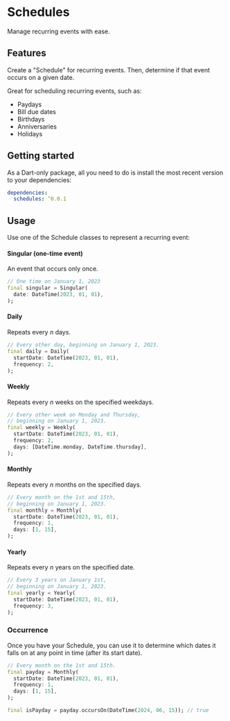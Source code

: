 # Schedules

Manage recurring events with ease.

## Features

Create a "Schedule" for recurring events. Then, determine if that event occurs on a given date.

Great for scheduling recurring events, such as:
  * Paydays
  * Bill due dates
  * Birthdays
  * Anniversaries
  * Holidays

## Getting started

As a Dart-only package, all you need to do is install the most recent version to your dependencies:

```yaml
dependencies:
  schedules: ^0.0.1
```

## Usage

Use one of the Schedule classes to represent a recurring event:

#### Singular (one-time event)

An event that occurs only once.

```dart
// One time on January 1, 2023
final singular = Singular(
  date: DateTime(2023, 01, 01),
);
```

#### Daily

Repeats every _n_ days.

```dart
// Every other day, beginning on January 1, 2023.
final daily = Daily(
  startDate: DateTime(2023, 01, 01),
  frequency: 2,
);
```

#### Weekly

Repeats every _n_ weeks on the specified weekdays.

```dart
// Every other week on Monday and Thursday, 
// beginning on January 1, 2023.
final weekly = Weekly(
  startDate: DateTime(2023, 01, 01),
  frequency: 2,
  days: [DateTime.monday, DateTime.thursday],
);
```

#### Monthly

Repeats every _n_ months on the specified days.

```dart
// Every month on the 1st and 15th,
// beginning on January 1, 2023.
final monthly = Monthly(
  startDate: DateTime(2023, 01, 01),
  frequency: 1,
  days: [1, 15],
);
```

#### Yearly

Repeats every _n_ years on the specified date.

```dart
// Every 3 years on January 1st, 
// beginning on January 1, 2023.
final yearly = Yearly(
  startDate: DateTime(2023, 01, 01),
  frequency: 3,
);
```

### Occurrence

Once you have your Schedule, you can use it to determine which dates it falls on at any point in time (after its start date).

```dart
// Every month on the 1st and 15th.
final payday = Monthly(
  startDate: DateTime(2023, 01, 01),
  frequency: 1,
  days: [1, 15],
);

final isPayday = payday.occursOn(DateTime(2024, 06, 15)); // true
```